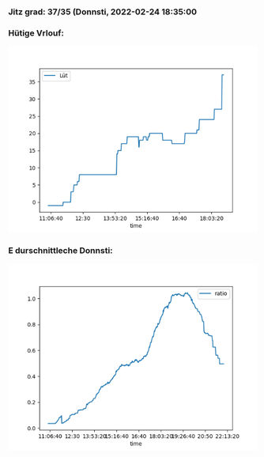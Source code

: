 ### Jitz grad: 37/35 (Donnsti, 2022-02-24 18:35:00

### Hütige Vrlouf:
![Graph](Today.png)

### E durschnittleche Donnsti:
![Graph](Donnsti.png)